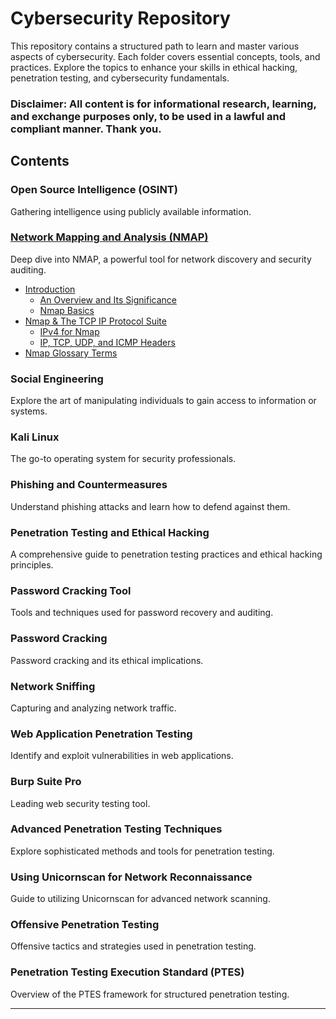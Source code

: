 # Cybersecurity Repository

This repository contains a structured path to learn and master various aspects of cybersecurity. Each folder covers essential concepts, tools, and practices. Explore the topics to enhance your skills in ethical hacking, penetration testing, and cybersecurity fundamentals.

### Disclaimer: All content is for informational research, learning, and exchange purposes only, to be used in a lawful and compliant manner. Thank you.

## Contents

### Open Source Intelligence (OSINT) 
Gathering intelligence using publicly available information.

### [Network Mapping and Analysis (NMAP)](https://github.com/Excalibra/cybersecurity/tree/main/Cybersecurity%20Learning%20Repository/NMAP)
Deep dive into NMAP, a powerful tool for network discovery and security auditing.
   - [Introduction](https://github.com/Excalibra/cybersecurity/tree/main/Nmap/01%20Introduction)
     - [An Overview and Its Significance](https://github.com/Excalibra/cybersecurity/blob/main/Nmap/01%20Introduction/01%20An%20Overview%20and%20Its%20Significance.md)
     - [Nmap Basics](https://github.com/Excalibra/cybersecurity/blob/main/Nmap/01%20Introduction/02%20Nmap%20Basics.md)
   - [Nmap & The TCP IP Protocol Suite](https://github.com/Excalibra/cybersecurity/tree/main/Nmap/02%20Nmap%20%26%20The%20TCP%20IP%20Protocol%20Suite)
     - [IPv4 for Nmap](https://github.com/Excalibra/cybersecurity/blob/main/Nmap/02%20Nmap%20%26%20The%20TCP%20IP%20Protocol%20Suite/01%20IPv4%20for%20Nmap.md)
     - [IP, TCP, UDP, and ICMP Headers](https://github.com/Excalibra/cybersecurity/blob/main/Nmap/02%20Nmap%20%26%20The%20TCP%20IP%20Protocol%20Suite/02%20IP%2C%20TCP%2C%20UDP%2C%20and%20ICMP%20Headers.md)
   - [Nmap Glossary Terms](https://github.com/Excalibra/cybersecurity/blob/main/Nmap/Nmap%20Glossary%20Terms.ipynb)


### Social Engineering
Explore the art of manipulating individuals to gain access to information or systems.

### Kali Linux
The go-to operating system for security professionals.

### Phishing and Countermeasures
Understand phishing attacks and learn how to defend against them.

### Penetration Testing and Ethical Hacking  
A comprehensive guide to penetration testing practices and ethical hacking principles.

### Password Cracking Tool
Tools and techniques used for password recovery and auditing.

### Password Cracking
Password cracking and its ethical implications.

### Network Sniffing
Capturing and analyzing network traffic.

### Web Application Penetration Testing
Identify and exploit vulnerabilities in web applications.

### Burp Suite Pro
Leading web security testing tool.

### Advanced Penetration Testing Techniques  
Explore sophisticated methods and tools for penetration testing.

### Using Unicornscan for Network Reconnaissance  
Guide to utilizing Unicornscan for advanced network scanning.

### Offensive Penetration Testing  
Offensive tactics and strategies used in penetration testing.

### Penetration Testing Execution Standard (PTES)
Overview of the PTES framework for structured penetration testing.

---
